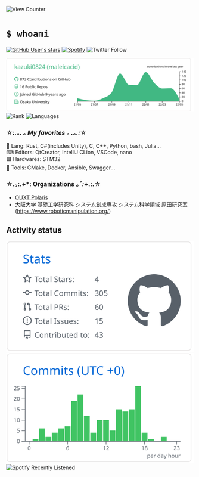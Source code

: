 ![View Counter](https://komarev.com/ghpvc/?username=kazuki0824&color=brightgreen)
# `$ whoami`
[![GitHub User's stars](https://img.shields.io/github/stars/kazuki0824?affiliations=OWNER%2CCOLLABORATOR%2CORGANIZATION_MEMBER&label=GitHub%20%E2%98%85%20Received&logo=github&style=flat-square)](https://github.com/kazuki0824)
[![Spotify](https://img.shields.io/badge/Spotify-listening-blue?logo=spotify&style=flat-square)](https://open.spotify.com/user/kjpfgj79jwdvhqbf45scys30h)
![Twitter Follow](https://img.shields.io/twitter/follow/maleicacid_towa?style=flat-square)

![](https://raw.githubusercontent.com/kazuki0824/kazuki0824/master/profile-summary-card-output/vue/0-profile-details.svg)
![Rank](https://github-readme-stats.vercel.app/api?username=kazuki0824&theme=vue&count_private=true)
![Languages](https://github-readme-stats.vercel.app/api/top-langs/?username=kazuki0824&theme=vue&layout=compact&langs_count=8)  

### ☆*:.｡. ｡ My favorites ｡ .｡.:*☆
📝 Lang: Rust, C#(includes Unity), C, C++, Python, bash, Julia...  
⌨ Editors: QtCreator, IntelliJ CLion, VSCode, nano  
🟩 Hardwares: STM32  
🔧 Tools: CMake, Docker, Ansible, Swagger...

### ☆.｡:.+*: Organizations *｡ﾟ:*+.:.☆
- [OUXT Polaris](https://www.ouxt.jp/)
- 大阪大学 基礎工学研究科 システム創成専攻 システム科学領域 原田研究室
(https://www.roboticmanipulation.org/)

## Activity status
![](https://raw.githubusercontent.com/kazuki0824/kazuki0824/master/profile-summary-card-output/github/3-stats.svg)
![](https://raw.githubusercontent.com/kazuki0824/kazuki0824/master/profile-summary-card-output/github/4-productive-time.svg)
![Spotify Recently Listened](https://spotify-recently-played-readme.vercel.app/api?user=kjpfgj79jwdvhqbf45scys30h&count=3&unique=on)
